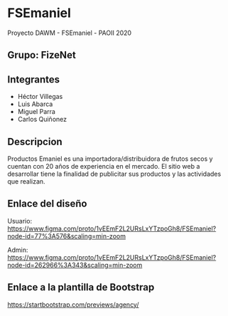# FSEmaniel
Proyecto DAWM - FSEmaniel - PAOII 2020  

## Grupo: FizeNet
  
## Integrantes
- Héctor Villegas  
- Luis Abarca  
- Miguel Parra  
- Carlos Quiñonez  

## Descripcion
Productos Emaniel es una importadora/distribuidora de frutos secos y cuentan con 20 años de experiencia en el mercado. El sitio web
a desarrollar tiene la finalidad de publicitar sus productos y las actividades que realizan.

## Enlace del diseño
Usuario: 
https://www.figma.com/proto/1vEEmF2L2URsLxYTzpoGh8/FSEmaniel?node-id=77%3A576&scaling=min-zoom  

Admin: 
https://www.figma.com/proto/1vEEmF2L2URsLxYTzpoGh8/FSEmaniel?node-id=262966%3A343&scaling=min-zoom
  
## Enlace a la plantilla de Bootstrap
https://startbootstrap.com/previews/agency/
